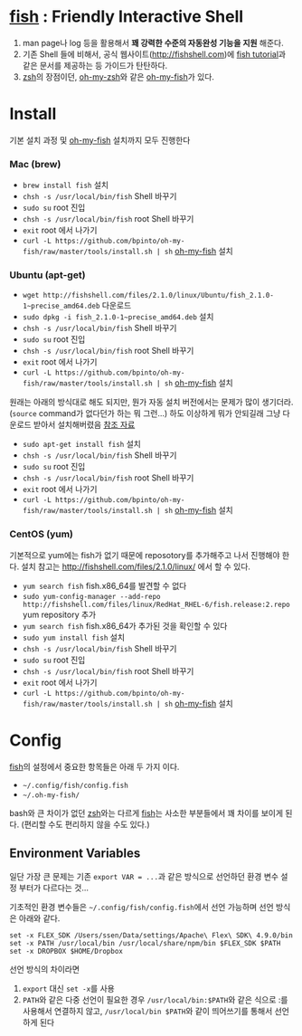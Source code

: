 # [fish] : Friendly Interactive Shell

1. man page나 log 등을 활용해서 **꽤 강력한 수준의 자동완성 기능을 지원** 해준다.
1. 기존 Shell 들에 비해서, 공식 웹사이트(<http://fishshell.com>)에 [fish tutorial]과 같은 문서를 제공하는 등 가이드가 탄탄하다.
1. [zsh]의 장점이던, [oh-my-zsh]와 같은 [oh-my-fish]가 있다.


# Install

기본 설치 과정 및 [oh-my-fish] 설치까지 모두 진행한다

### Mac (brew)

- `brew install fish` 설치
- `chsh -s /usr/local/bin/fish` Shell 바꾸기
- `sudo su` root 진입
- `chsh -s /usr/local/bin/fish` root Shell 바꾸기
- `exit` root 에서 나가기
- `curl -L https://github.com/bpinto/oh-my-fish/raw/master/tools/install.sh | sh` [oh-my-fish] 설치

### Ubuntu (apt-get)

- `wget http://fishshell.com/files/2.1.0/linux/Ubuntu/fish_2.1.0-1~precise_amd64.deb` 다운로드
- `sudo dpkg -i fish_2.1.0-1~precise_amd64.deb` 설치
- `chsh -s /usr/local/bin/fish` Shell 바꾸기
- `sudo su` root 진입
- `chsh -s /usr/local/bin/fish` root Shell 바꾸기
- `exit` root 에서 나가기
- `curl -L https://github.com/bpinto/oh-my-fish/raw/master/tools/install.sh | sh` [oh-my-fish] 설치

원래는 아래의 방식대로 해도 되지만, 뭔가 자동 설치 버전에서는 문제가 많이 생기더라. (`source` command가 없다던가 하는 뭐 그런...) 하도 이상하게 뭐가 안되길래 그냥 다운로드 받아서 설치해버렸음 [참조 자료](http://hackercodex.com/guide/install-fish-shell-mac-ubuntu/)

- `sudo apt-get install fish` 설치
- `chsh -s /usr/local/bin/fish` Shell 바꾸기
- `sudo su` root 진입
- `chsh -s /usr/local/bin/fish` root Shell 바꾸기
- `exit` root 에서 나가기
- `curl -L https://github.com/bpinto/oh-my-fish/raw/master/tools/install.sh | sh` [oh-my-fish] 설치

### CentOS (yum)

기본적으로 yum에는 fish가 없기 때문에 reposotory를 추가해주고 나서 진행해야 한다. 설치 참고는 <http://fishshell.com/files/2.1.0/linux/> 에서 할 수 있다.

- `yum search fish` fish.x86_64를 발견할 수 없다
- `sudo yum-config-manager --add-repo http://fishshell.com/files/linux/RedHat_RHEL-6/fish.release:2.repo` yum repository 추가
- `yum search fish` fish.x86_64가 추가된 것을 확인할 수 있다
- `sudo yum install fish` 설치
- `chsh -s /usr/local/bin/fish` Shell 바꾸기
- `sudo su` root 진입
- `chsh -s /usr/local/bin/fish` root Shell 바꾸기
- `exit` root 에서 나가기
- `curl -L https://github.com/bpinto/oh-my-fish/raw/master/tools/install.sh | sh` [oh-my-fish] 설치


# Config

[fish]의 설정에서 중요한 항목들은 아래 두 가지 이다.

- `~/.config/fish/config.fish`
- `~/.oh-my-fish/`

bash와 큰 차이가 없던 [zsh]와는 다르게 [fish]는 사소한 부분들에서 꽤 차이를 보이게 된다. (편리할 수도 편리하지 않을 수도 있다.)

## Environment Variables

일단 가장 큰 문제는 기존 `export VAR = ...`과 같은 방식으로 선언하던 환경 변수 설정 부터가 다르다는 것...

기초적인 환경 변수들은 `~/.config/fish/config.fish`에서 선언 가능하며 선언 방식은 아래와 같다.

	set -x FLEX_SDK /Users/ssen/Data/settings/Apache\ Flex\ SDK\ 4.9.0/bin
	set -x PATH /usr/local/bin /usr/local/share/npm/bin $FLEX_SDK $PATH
	set -x DROPBOX $HOME/Dropbox

선언 방식의 차이라면

1. `export` 대신 `set -x`를 사용
1. `PATH`와 같은 다중 선언이 필요한 경우 `/usr/local/bin:$PATH`와 같은 식으로 :를 사용해서 연결하지 않고, `/usr/local/bin $PATH`와 같이 띄어쓰기를 통해서 선언하게 된다







[fish tutorial]: http://fishshell.com/docs/current/tutorial.html
[fish]: http://fishshell.com
[zsh]: zsh.md
[oh-my-fish]: https://github.com/bpinto/oh-my-fish
[oh-my-zsh]: https://github.com/robbyrussell/oh-my-zsh
